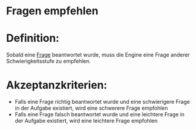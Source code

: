 # Fragen empfehlen


# Definition:
Sobald eine [Frage](Adaptivitätsfrage-GE.md) beantwortet wurde, muss die Engine eine Frage anderer Schwierigkeitsstufe zu empfehlen.

# Akzeptanzkriterien:
- Falls eine Frage richtig beantwortet wurde und eine schwierigere Frage in der Aufgabe existiert, 
wird eine schwerere Frage empfohlen
- Falls eine Frage falsch beantwortet wurde und eine leichtere Frage in der Aufgabe existiert,
wird eine leichtere Frage empfohlen